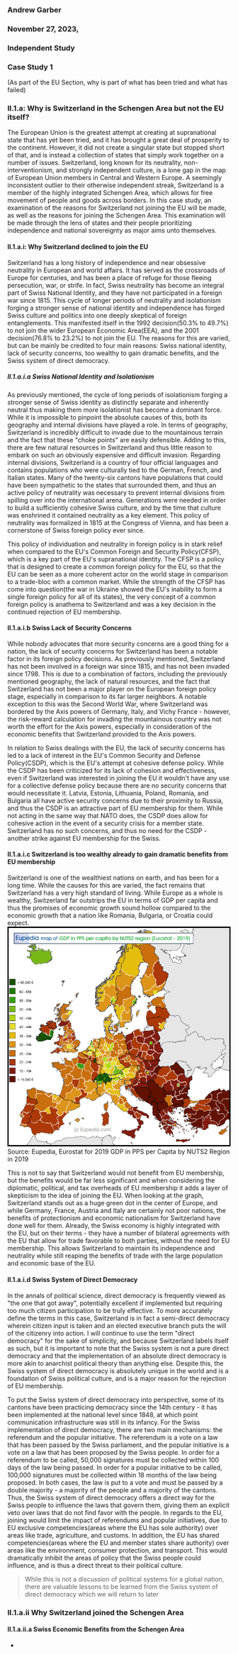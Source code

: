 ### Andrew Garber
### November 27, 2023,
### Independent Study 
### Case Study 1 

(As part of the EU Section, why is part of what has been tried and what has failed)

### II.1.a: Why is Switzerland in the Schengen Area but not the EU itself?
The European Union is the greatest attempt at creating at supranational state that has yet been tried, and it has brought a great deal of prosperity to the continent. However, it did not create a singular state but stopped short of that, and is instead a collection of states that simply work together on a number of issues. Switzerland, long known for its neutrality, non-interventionism, and strongly independent culture, is a lone gap in the map of European Union members in Central and Western Europe. A seemingly inconsistent outlier to their otherwise independent streak, Switzerland is a member of the highly integrated Schengen Area, which allows for free movement of people and goods across borders. In this case study, an examination of the reasons for Switzerland not joining the EU will be made, as well as the reasons for joining the Schengen Area. This examination will be made through the lens of states and their people prioritizing independence and national sovereignty as major aims unto themselves.

#### II.1.a.i: Why Switzerland declined to join the EU

Switzerland has a long history of independence and near obsessive neutrality in European and world affairs. It has served as the crossroads of Europe for centuries, and has been a place of refuge for those fleeing persecution, war, or strife. In fact, Swiss neutrality has become an integral part of Swiss National Identity, and they have not participated in a foreign war since 1815. This cycle of longer periods of neutrality and isolationism forging a stronger sense of national identity and independence has forged Swiss culture and politics into one deeply skeptical of foreign entanglements. This manifested itself in the 1992 decision(50.3% to 49.7%) to not join the wider European Economic Area(EEA), and the 2001 decision(76.8% to 23.2%) to not join the EU. The reasons for this are varied, but can be mainly be credited to four main reasons: Swiss national identity, lack of security concerns, too wealthy to gain dramatic benefits, and the Swiss system of direct democracy.

##### II.1.a.i.a Swiss National Identity and Isolationism

As previously mentioned, the cycle of long periods of isolationism forging a stronger sense of Swiss identity as distinctly separate and inherently neutral thus making them more isolationist has become a dominant force. While it is impossible to pinpoint the absolute causes of this, both its geography and internal divisions have played a role. In terms of geography, Switzerland is incredibly difficult to invade due to the mountainous terrain and the fact that these "choke points" are easily defensible. Adding to this, there are few natural resources in Switzerland and thus little reason to embark on such an obviously expensive and difficult invasion. Regarding internal divisions, Switzerland is a country of four official languages and contains populations who were culturally tied to the German, French, and Italian states. Many of the twenty-six cantons have populations that could have been sympathetic to the states that surrounded them, and thus an active policy of neutrality was necessary to prevent internal divisions from spilling over into the international arena. Generations were needed in order to build a sufficiently cohesive Swiss culture, and by the time that culture was enshrined it contained neutrality as a key element. This policy of neutrality was formalized in 1815 at the Congress of Vienna, and has been a cornerstone of Swiss foreign policy ever since. 

This policy of individuation and neutrality in foreign policy is in stark relief when compared to the EU's Common Foreign and Security Policy(CFSP), which is a key part of the EU's supranational identity. The CFSP is a policy that is designed to create a common foreign policy for the EU, so that the EU can be seen as a more coherent actor on the world stage in comparison to a trade-bloc with a common market. While the strength of the CFSP has come into question(the war in Ukraine showed the EU's inability to form a single foreign policy for all of its states), the very concept of a common foreign policy is anathema to Switzerland and was a key decision in the continued rejection of EU membership.

#### II.1.a.i.b Swiss Lack of Security Concerns

While nobody advocates that more security concerns are a good thing for a nation, the lack of security concerns for Switzerland has been a notable factor in its foreign policy decisions. As previously mentioned, Switzerland has not been involved in a foreign war since 1815, and has not been invaded since 1798. This is due to a combination of factors, including the previously mentioned geography, the lack of natural resources, and the fact that Switzerland has not been a major player on the European foreign policy stage, especially in comparison to its far larger neighbors. A notable exception to this was the Second World War, where Switzerland was bordered by the Axis powers of Germany, Italy, and Vichy France - however, the risk-reward calculation for invading the mountainous country was not worth the effort for the Axis powers, especially in consideration of the economic benefits that Switzerland provided to the Axis powers. 

In relation to Swiss dealings with the EU, the lack of security concerns has led to a lack of interest in the EU's Common Security and Defense Policy(CSDP), which is the EU's attempt at cohesive defense policy. While the CSDP has been criticized for its lack of cohesion and effectiveness, even if Switzerland was interested in joining the EU it wouldn't have any use for a collective defense policy because there are no security concerns that would necessitate it. Latvia, Estonia, Lithuania, Poland, Romania, and Bulgaria all have active security concerns due to their proximity to Russia, and thus the CSDP is an attractive part of EU membership for them. While not acting in the same way that NATO does, the CSDP does allow for cohesive action in the event of a security crisis for a member state. Switzerland has no such concerns, and thus no need for the CSDP - another strike against EU membership for the Swiss.

#### II.1.a.i.c Switzerland is too wealthy already to gain dramatic benefits from EU membership

Switzerland is one of the wealthiest nations on earth, and has been for a long time. While the causes for this are varied, the fact remains that Switzerland has a very high standard of living. While Europe as a whole is wealthy, Switzerland far outstrips the EU in terms of GDP per capita and thus the promises of economic growth sound hollow compared to the economic growth that a nation like Romania, Bulgaria, or Croatia could expect. 
![Alt text](../data/Switzerland_Case_Study/europe_gdp_pps_nuts2_2019.png)
Source: Eupedia, Eurostat for 2019 GDP in PPS per Capita by NUTS2 Region in 2019

This is not to say that Switzerland would not benefit from EU membership, but the benefits would be far less significant and when considering the diplomatic, political, and tax overheads of EU membership it adds a layer of skepticism to the idea of joining the EU. When looking at the graph, Switzerland stands out as a huge green dot in the center of Europe, and while Germany, France, Austria and Italy are certainly not poor nations, the benefits of protectionism and economic nationalism for Switzerland have done well for them. Already, the Swiss economy is highly integrated with the EU, but on their terms - they have a number of bilateral agreements with the EU that allow for trade favorable to both parties, without the need for EU membership. This allows Switzerland to maintain its independence and neutrality while still reaping the benefits of trade with the large population and economic base of the EU.

#### II.1.a.i.d Swiss System of Direct Democracy

In the annals of political science, direct democracy is frequently viewed as "the one that got away", potentially excellent if implemented but requiring too much citizen participation to be truly effective. To more accurately define the terms in this case, Switzerland is in fact a semi-direct democracy wherein citizen input is taken and an elected executive branch puts the will of the citizenry into action. I will continue to use the term "direct democracy" for the sake of simplicity, and because Switzerland labels itself as such, but it is important to note that the Swiss system is not a pure direct democracy and that the implementation of an absolute direct democracy is more akin to anarchist political theory than anything else. Despite this, the Swiss system of direct democracy is absolutely unique in the world and is a foundation of Swiss political culture, and is a major reason for the rejection of EU membership.

To put the Swiss system of direct democracy into perspective, some of its cantons have been practicing democracy since the 14th century - it has been implemented at the national level since 1848, at which point communication infrastructure was still in its infancy. For the Swiss implementation of direct democracy, there are two main mechanisms: the referendum and the popular initiative. The referendum is a vote on a law that has been passed by the Swiss parliament, and the popular initiative is a vote on a law that has been proposed by the Swiss people. In order for a referendum to be called, 50,000 signatures must be collected within 100 days of the law being passed. In order for a popular initiative to be called, 100,000 signatures must be collected within 18 months of the law being proposed. In both cases, the law is put to a vote and must be passed by a double majority - a majority of the people and a majority of the cantons. Thus, the Swiss system of direct democracy offers a direct way for the Swiss people to influence the laws that govern them, giving them an explicit veto over laws that do not find favor with the people. In regards to the EU, joining would limit the impact of referendums and popular initiatives, due to EU exclusive competencies(areas where the EU has sole authority) over areas like trade, agriculture, and customs. In addition, the EU has shared competencies(areas where the EU and member states share authority) over areas like the environment, consumer protection, and transport. This would dramatically inhibit the areas of policy that the Swiss people could influence, and is thus a direct threat to their political culture. 

> While this is not a discussion of political systems for a global nation, there are valuable lessons to be learned from the Swiss system of direct democracy which we will return to later

### II.1.a.ii Why Switzerland joined the Schengen Area

#### II.1.a.ii.a Swiss Economic Benefits from the Schengen Area
 - 